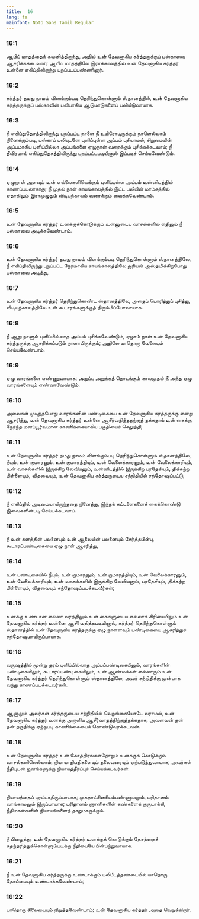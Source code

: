 ```yaml
---
title:  16
lang: ta
mainfont: Noto Sans Tamil Regular
---
```


###  16:1

ஆபிப் மாதத்தைக் கவனித்திருந்து, அதில் உன் தேவனாகிய கர்த்தருக்குப் பஸ்காவை ஆசரிக்கக்கடவாய்; ஆபிப் மாதத்திலே இராக்காலத்தில் உன் தேவனாகிய கர்த்தர் உன்னை எகிப்திலிருந்து புறப்படப்பண்ணினார்.

###  16:2

கர்த்தர் தமது நாமம் விளங்கும்படி தெரிந்துகொள்ளும் ஸ்தானத்தில், உன் தேவனாகிய கர்த்தருக்குப் பஸ்காவின் பலியாகிய ஆடுமாடுகளைப் பலியிடுவாயாக.

###  16:3

நீ எகிப்துதேசத்திலிருந்து புறப்பட்ட நாளை நீ உயிரோடிருக்கும் நாளெல்லாம் நினைக்கும்படி, பஸ்காப் பலியுடனே புளிப்புள்ள அப்பம் புசியாமல், சிறுமையின் அப்பமாகிய புளிப்பில்லா அப்பங்களை ஏழுநாள் வரைக்கும் புசிக்கக்கடவாய்; நீ தீவிரமாய் எகிப்துதேசத்திலிருந்து புறப்பட்டபடியினால் இப்படிச் செய்யவேண்டும்.

###  16:4

ஏழுநாள் அளவும் உன் எல்லைகளிலெங்கும் புளிப்புள்ள அப்பம் உன்னிடத்தில் காணப்படலாகாது; நீ முதல் நாள் சாயங்காலத்தில் இட்ட பலியின் மாம்சத்தில் ஏதாகிலும் இராமுழுதும் விடியற்காலம் வரைக்கும் வைக்கவேண்டாம்.

###  16:5

உன் தேவனாகிய கர்த்தர் உனக்குக்கொடுக்கும் உன்னுடைய வாசல்களில் எதிலும் நீ பஸ்காவை அடிக்கவேண்டாம்.

###  16:6

உன் தேவனாகிய கர்த்தர் தமது நாமம் விளங்கும்படி தெரிந்துகொள்ளும் ஸ்தானத்திலே, நீ எகிப்திலிருந்து புறப்பட்ட நேரமாகிய சாயங்காலத்திலே சூரியன் அஸ்தமிக்கிறபோது பஸ்காவை அடித்து,

###  16:7

உன் தேவனாகிய கர்த்தர் தெரிந்துகொண்ட ஸ்தானத்திலே, அதைப் பொரித்துப் புசித்து, விடியற்காலத்திலே உன் கூடாரங்களுக்குத் திரும்பிப்போவாயாக.

###  16:8

நீ ஆறு நாளும் புளிப்பில்லாத அப்பம் புசிக்கவேண்டும், ஏழாம் நாள் உன் தேவனாகிய கர்த்தருக்கு ஆசரிக்கப்படும் நாளாயிருக்கும்; அதிலே யாதொரு வேலையும் செய்யவேண்டாம்.

###  16:9

ஏழு வாரங்களை எண்ணுவாயாக; அறுப்பு அறுக்கத் தொடங்கும் காலமுதல் நீ அந்த ஏழு வாரங்களையும் எண்ணவேண்டும்.

###  16:10

அவைகள் முடிந்தபோது வாரங்களின் பண்டிகையை உன் தேவனாகிய கர்த்தருக்கு என்று ஆசரித்து, உன் தேவனாகிய கர்த்தர் உன்னை ஆசீர்வதித்ததற்குத் தக்கதாய் உன் கைக்கு நேர்ந்த மனப்பூர்வமான காணிக்கையாகிய பகுதியைச் செலுத்தி,

###  16:11

உன் தேவனாகிய கர்த்தர் தமது நாமம் விளங்கும்படி தெரிந்துகொள்ளும் ஸ்தானத்திலே, நீயும், உன் குமாரனும், உன் குமாரத்தியும், உன் வேலைக்காரனும், உன் வேலைக்காரியும், உன் வாசல்களில் இருக்கிற லேவியனும், உன்னிடத்தில் இருக்கிற பரதேசியும், திக்கற்ற பிள்ளையும், விதவையும், உன் தேவனாகிய கர்த்தருடைய சந்நிதியில் சந்தோஷப்பட்டு,

###  16:12

நீ எகிப்தில் அடிமையாயிருந்ததை நினைத்து, இந்தக் கட்டளைகளைக் கைக்கொண்டு இவைகளின்படி செய்யக்கடவாய்.

###  16:13

நீ உன் களத்தின் பலனையும் உன் ஆலையின் பலனையும் சேர்த்தபின்பு, கூடாரப்பண்டிகையை ஏழு நாள் ஆசரித்து,

###  16:14

உன் பண்டிகையில் நீயும், உன் குமாரனும், உன் குமாரத்தியும், உன் வேலைக்காரனும், உன் வேலைக்காரியும், உன் வாசல்களில் இருக்கிற லேவியனும், பரதேசியும், திக்கற்ற பிள்ளையும், விதவையும் சந்தோஷப்படக்கடவீர்கள்;

###  16:15

உனக்கு உண்டான எல்லா வரத்திலும் உன் கைகளுடைய எல்லாக் கிரியையிலும் உன் தேவனாகிய கர்த்தர் உன்னை ஆசீர்வதித்தபடியினால், கர்த்தர் தெரிந்துகொள்ளும் ஸ்தானத்தில் உன் தேவனாகிய கர்த்தருக்கு ஏழு நாளளவும் பண்டிகையை ஆசரித்துச் சந்தோஷமாயிருப்பாயாக.

###  16:16

வருஷத்தில் மூன்று தரம் புளிப்பில்லாத அப்பப்பண்டிகையிலும், வாரங்களின் பண்டிகையிலும், கூடாரப்பண்டிகையிலும், உன் ஆண்மக்கள் எல்லாரும் உன் தேவனாகிய கர்த்தர் தெரிந்துகொள்ளும் ஸ்தானத்திலே, அவர் சந்நிதிக்கு முன்பாக வந்து காணப்படக்கடவர்கள்.

###  16:17

ஆனாலும் அவர்கள் கர்த்தருடைய சந்நிதியில் வெறுங்கையோடே வராமல், உன் தேவனாகிய கர்த்தர் உனக்கு அருளிய ஆசீர்வாதத்திற்குத்தக்கதாக, அவனவன் தன் தன் தகுதிக்கு ஏற்றபடி காணிக்கையைக் கொண்டுவரக்கடவன்.

###  16:18

உன் தேவனாகிய கர்த்தர் உன் கோத்திரங்கள்தோறும் உனக்குக் கொடுக்கும் வாசல்களிலெல்லாம், நியாயாதிபதிகளையும் தலைவரையும் ஏற்படுத்துவாயாக; அவர்கள் நீதியுடன் ஜனங்களுக்கு நியாயத்தீர்ப்புச் செய்யக்கடவர்கள்.

###  16:19

நியாயத்தைப் புரட்டாதிருப்பாயாக; முகதாட்சிணியம்பண்ணாமலும், பரிதானம் வாங்காமலும் இருப்பாயாக; பரிதானம் ஞானிகளின் கண்களைக் குருடாக்கி, நீதிமான்களின் நியாயங்களைத் தாறுமாறாக்கும்.

###  16:20

நீ பிழைத்து, உன் தேவனாகிய கர்த்தர் உனக்குக் கொடுக்கும் தேசத்தைச் சுதந்தரித்துக்கொள்ளும்படிக்கு நீதியையே பின்பற்றுவாயாக.

###  16:21

நீ உன் தேவனாகிய கர்த்தருக்கு உண்டாக்கும் பலிபீடத்தண்டையில் யாதொரு தோப்பையும் உண்டாக்கவேண்டாம்;

###  16:22

யாதொரு சிலையையும் நிறுத்தவேண்டாம்; உன் தேவனாகிய கர்த்தர் அதை வெறுக்கிறார்.


